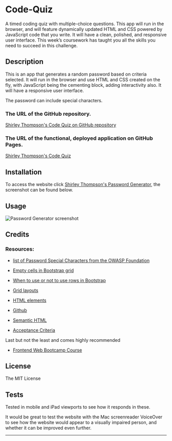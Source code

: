 # Code-Quiz

A timed coding quiz with multiple-choice questions. This app will run in the browser, and will feature dynamically updated HTML and CSS powered by JavaScript code that you write. It will have a clean, polished, and responsive user interface. This week’s coursework has taught you all the skills you need to succeed in this challenge.

## Description

This is an app that generates a random password based on criteria selected. It will run in the browser and use HTML and CSS created on the fly, with JavaScript being the cementing block, adding interactivity also. It will have a responsive user interface.

The password can include special characters.

### The URL of the GitHub repository.

[Shirley Thompson's Code Quiz on GitHub repository](https://github.com/shirleyama/Code-Quiz)

### The URL of the functional, deployed application on GitHub Pages.

[Shirley Thompson's Code Quiz](https://shirleyama.github.io/Code-Quiz/)

## Installation

To access the website click [Shirley Thompson's Password Generator](https://shirleyama.github.io/Code-Quiz/), the screenshot can be found below.

## Usage

![Password Generator screenshot](assets/images/code-quiz-screenshot.png)

## Credits

### Resources:

- [list of Password Special Characters from the OWASP Foundation](https://www.owasp.org/index.php/Password_special_characters)

- [Empty cells in Bootstrap grid](https://stackoverflow.com/questions/43171334/do-you-need-to-use-bootstraps-container-and-row-if-your-content-is-to-span/43172619#43172619)

- [When to use or not to use rows in Bootstrap](https://stackoverflow.com/questions/37079564/empty-content-in-bootstrap-grid-cell-causes-cell-to-not-render)

- [Grid layouts](https://getbootstrap.com/docs/4.3/layout/grid/)

- [HTML elements](https://developer.mozilla.org/en-US/docs/Web/HTML/Element)

- [Github](https://docs.github.com/en)

- [Semantic HTML](https://www.w3schools.com/html/html5_semantic_elements.asp)

- [Acceptance Criteria](https://www.altexsoft.com/blog/business/acceptance-criteria-purposes-formats-and-best-practices/)

Last but not the least and comes highly recommended

- [Frontend Web Bootcamp Course ](https://courses.bootcampspot.com/)

## License

The MIT License

## Tests

Tested in mobile and iPad viewports to see how it responds in these.

It would be great to test the website with the Mac screenreader VoiceOver to see how the website would appear to a visually impaired person, and whether it can be improved even further.

---
